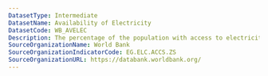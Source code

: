 ```yaml
---
DatasetType: Intermediate
DatasetName: Availability of Electricity
DatasetCode: WB_AVELEC
Description: The percentage of the population with access to electricity
SourceOrganizationName: World Bank
SourceOrganizationIndicatorCode: EG.ELC.ACCS.ZS
SourceOrganizationURL: https://databank.worldbank.org/
---
```


